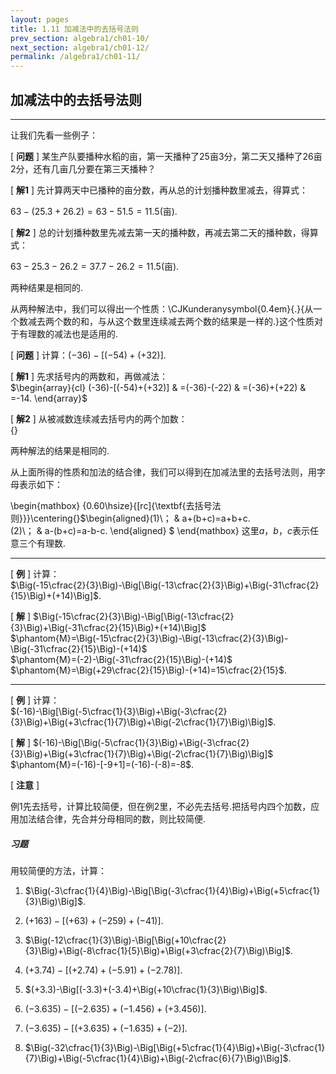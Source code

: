 ```yaml
---
layout: pages
title: 1.11 加减法中的去括号法则
prev_section: algebra1/ch01-10/
next_section: algebra1/ch01-12/
permalink: /algebra1/ch01-11/
---
```


加减法中的去括号法则
--------------------

----

让我们先看一些例子：

[ **问题** ] 某生产队要播种水稻的亩，第一天播种了$25$亩$3$分，第二天又播种了$26$亩$2$分，还有几亩几分要在第三天播种？

[ **解1** ] 先计算两天中已播种的亩分数，再从总的计划播种数里减去，得算式：


$63-(25.3+26.2)=63-51.5=11.5$(亩).

[ **解2** ] 总的计划播种数里先减去第一天的播种数，再减去第二天的播种数，得算式：


$63-25.3-26.2=37.7-26.2=11.5$(亩).

两种结果是相同的.

从两种解法中，我们可以得出一个性质：<span>\CJKunderanysymbol{0.4em}{.}{从一个数减去两个数的和，与从这个数里连续减去两个数的结果是一样的.}</span>这个性质对于有理数的减法也是适用的.

[ **问题** ] 计算：$(-36)-[(-54)+(+32)]$.

[ **解1** ] 先求括号内的两数和，再做减法：  
$\begin{array}{cl}
(-36)-[(-54)+(+32)] & =(-36)-(-22)  
 & =(-36)+(+22)  
 & =-14.
\end{array}$

[ **解2** ] 从被减数连续减去括号内的两个加数：  
{}

两种解法的结果是相同的.


从上面所得的性质和加法的结合律，我们可以得到在加减法里的去括号法则，用字母表示如下：

\begin{mathbox}
{0.60\hsize}{[rc]{\textbf{去括号法则}}}\centering{}$\begin{aligned}(1)\； & a+(b+c)=a+b+c.  
(2)\； & a-(b+c)=a-b-c.
\end{aligned}
$
\end{mathbox}
这里$a$，$b$，$c$表示任意三个有理数.


----

[ **例** ] 计算：  
$\Big(-15\cfrac{2}{3}\Big)-\Big[\Big(-13\cfrac{2}{3}\Big)+\Big(-31\cfrac{2}{15}\Big)+(+14)\Big]$.

[ **解** ] $\Big(-15\cfrac{2}{3}\Big)-\Big[\Big(-13\cfrac{2}{3}\Big)+\Big(-31\cfrac{2}{15}\Big)+(+14)\Big]$  
$\phantom{M}=\Big(-15\cfrac{2}{3}\Big)-\Big(-13\cfrac{2}{3}\Big)-\Big(-31\cfrac{2}{15}\Big)-(+14)$  
$\phantom{M}=(-2)-\Big(-31\cfrac{2}{15}\Big)-(+14)$  
$\phantom{M}=\Big(+29\cfrac{2}{15}\Big)-(+14)=15\cfrac{2}{15}$.


----

[ **例** ] 计算：  
$(-16)-\Big[\Big(-5\cfrac{1}{3}\Big)+\Big(-3\cfrac{2}{3}\Big)+\Big(+3\cfrac{1}{7}\Big)+\Big(-2\cfrac{1}{7}\Big)\Big]$.

[ **解** ] $(-16)-\Big[\Big(-5\cfrac{1}{3}\Big)+\Big(-3\cfrac{2}{3}\Big)+\Big(+3\cfrac{1}{7}\Big)+\Big(-2\cfrac{1}{7}\Big)\Big]$  
$\phantom{M}=(-16)-[-9+1]=(-16)-(-8)=-8$.

[ **注意** ]

例1先去括号，计算比较简便，但在例2里，不必先去括号.把括号内四个加数，应用加法结合律，先合并分母相同的数，则比较简便.




<div class="note">
<h5>习题</h5>
</div>

用较简便的方法，计算：

1.  $\Big(-3\cfrac{1}{4}\Big)-\Big[\Big(-3\cfrac{1}{4}\Big)+\Big(+5\cfrac{1}{3}\Big)\Big]$.

2.  $(+163)-[(+63)+(-259)+(-41)]$.

3.  $\Big(-12\cfrac{1}{3}\Big)-\Big[\Big(+10\cfrac{2}{3}\Big)+\Big(-8\cfrac{1}{5}\Big)+\Big(+3\cfrac{2}{7}\Big)\Big]$.

4.  $(+3.74)-[(+2.74)+(-5.91)+(-2.78)]$.

5.  $(+3.3)-\Big[(-3.3)+(-3.4)+\Big(+10\cfrac{1}{3}\Big)\Big]$.

6.  $(-3.635)-[(-2.635)+(-1.456)+(+3.456)]$.

7.  $(-3.635)-[(+3.635)+(-1.635)+(-2)]$.

8.  $\Big(-32\cfrac{1}{3}\Big)-\Big[\Big(+5\cfrac{1}{4}\Big)+\Big(-3\cfrac{1}{7}\Big)+\Big(-5\cfrac{1}{4}\Big)+\Big(-2\cfrac{6}{7}\Big)\Big]$.




